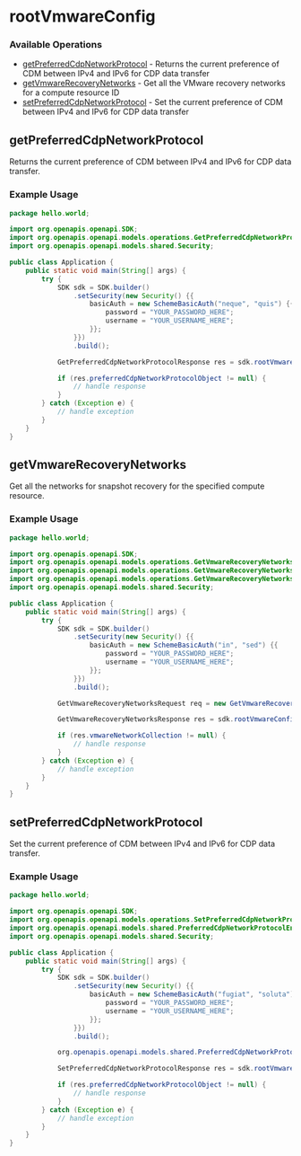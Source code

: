 # rootVmwareConfig

### Available Operations

* [getPreferredCdpNetworkProtocol](#getpreferredcdpnetworkprotocol) - Returns the current preference of CDM between IPv4 and IPv6 for CDP data transfer
* [getVmwareRecoveryNetworks](#getvmwarerecoverynetworks) - Get all the VMware recovery networks for a compute resource ID
* [setPreferredCdpNetworkProtocol](#setpreferredcdpnetworkprotocol) - Set the current preference of CDM between IPv4 and IPv6 for CDP data transfer

## getPreferredCdpNetworkProtocol

Returns the current preference of CDM between IPv4 and IPv6 for CDP data transfer.

### Example Usage

```java
package hello.world;

import org.openapis.openapi.SDK;
import org.openapis.openapi.models.operations.GetPreferredCdpNetworkProtocolResponse;
import org.openapis.openapi.models.shared.Security;

public class Application {
    public static void main(String[] args) {
        try {
            SDK sdk = SDK.builder()
                .setSecurity(new Security() {{
                    basicAuth = new SchemeBasicAuth("neque", "quis") {{
                        password = "YOUR_PASSWORD_HERE";
                        username = "YOUR_USERNAME_HERE";
                    }};
                }})
                .build();

            GetPreferredCdpNetworkProtocolResponse res = sdk.rootVmwareConfig.getPreferredCdpNetworkProtocol();

            if (res.preferredCdpNetworkProtocolObject != null) {
                // handle response
            }
        } catch (Exception e) {
            // handle exception
        }
    }
}
```

## getVmwareRecoveryNetworks

Get all the networks for snapshot recovery for the specified compute resource.

### Example Usage

```java
package hello.world;

import org.openapis.openapi.SDK;
import org.openapis.openapi.models.operations.GetVmwareRecoveryNetworksComputeResourceTypeEnum;
import org.openapis.openapi.models.operations.GetVmwareRecoveryNetworksRequest;
import org.openapis.openapi.models.operations.GetVmwareRecoveryNetworksResponse;
import org.openapis.openapi.models.shared.Security;

public class Application {
    public static void main(String[] args) {
        try {
            SDK sdk = SDK.builder()
                .setSecurity(new Security() {{
                    basicAuth = new SchemeBasicAuth("in", "sed") {{
                        password = "YOUR_PASSWORD_HERE";
                        username = "YOUR_USERNAME_HERE";
                    }};
                }})
                .build();

            GetVmwareRecoveryNetworksRequest req = new GetVmwareRecoveryNetworksRequest("non", GetVmwareRecoveryNetworksComputeResourceTypeEnum.RESOURCE_POOL);            

            GetVmwareRecoveryNetworksResponse res = sdk.rootVmwareConfig.getVmwareRecoveryNetworks(req);

            if (res.vmwareNetworkCollection != null) {
                // handle response
            }
        } catch (Exception e) {
            // handle exception
        }
    }
}
```

## setPreferredCdpNetworkProtocol

Set the current preference of CDM between IPv4 and IPv6 for CDP data transfer.

### Example Usage

```java
package hello.world;

import org.openapis.openapi.SDK;
import org.openapis.openapi.models.operations.SetPreferredCdpNetworkProtocolResponse;
import org.openapis.openapi.models.shared.PreferredCdpNetworkProtocolEnum;
import org.openapis.openapi.models.shared.Security;

public class Application {
    public static void main(String[] args) {
        try {
            SDK sdk = SDK.builder()
                .setSecurity(new Security() {{
                    basicAuth = new SchemeBasicAuth("fugiat", "soluta") {{
                        password = "YOUR_PASSWORD_HERE";
                        username = "YOUR_USERNAME_HERE";
                    }};
                }})
                .build();

            org.openapis.openapi.models.shared.PreferredCdpNetworkProtocolEnum req = PreferredCdpNetworkProtocolEnum.I_PV4            

            SetPreferredCdpNetworkProtocolResponse res = sdk.rootVmwareConfig.setPreferredCdpNetworkProtocol(req);

            if (res.preferredCdpNetworkProtocolObject != null) {
                // handle response
            }
        } catch (Exception e) {
            // handle exception
        }
    }
}
```
